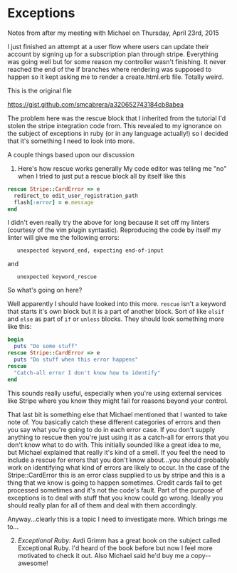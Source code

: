 # Exceptions

Notes from after my meeting with Michael on Thursday, April 23rd, 2015

I just finished an attempt at a user flow where users can update their account by signing up for a subscription plan through stripe. Everything was going well but for some reason my controller wasn't finishing. It never reached the end of the if branches where rendering was supposed to happen so it kept asking me to render a create.html.erb file. Totally weird.

This is the original file

https://gist.github.com/smcabrera/a320652743184cb8abea

The problem here was the rescue block that I inherited from the tutorial I'd stolen the stripe integration code from. This revealed to my ignorance on the subject of exceptions in ruby (or in any language actually!) so I decided that it's something I need to look into more.

A couple things based upon our discussion

1. Here's how rescue works generally
My code editor was telling me "no" when I tried to just put a rescue block all by itself like this

```ruby
rescue Stripe::CardError => e
  redirect_to edit_user_registration_path
  flash[:error] = e.message
end
```
I didn't even really try the above for long because it set off my linters (courtesy of the vim plugin syntastic). Reproducing the code by itself my linter will give me the following errors:

```
   unexpected keyword_end, expecting end-of-input
```
and
```
   unexpected keyword_rescue
```

So what's going on here?

Well apparently I should have looked into this more. ```rescue```  isn't a keyword that starts it's own block but it is a part of another block. Sort of like ```elsif``` and ```else``` as part of ```if``` or ```unless``` blocks. They should look something more like this:

```ruby
begin
  puts "Do some stuff"
rescue Stripe::CardError => e
  puts "Do stuff when this error happens"
rescue
  "Catch-all error I don't know how to identify"
end
```

This sounds really useful, especially when you're using external services like Stripe where you know they might fail for reasons beyond your control.

That last bit is something else that Michael mentioned that I wanted to take note of. You basically catch these different categories of errors and then you say what you're going to do in each error case. If you don't supply anything to rescue then you're just using it as a catch-all for errors that you don't know what to do with. This initially sounded like a great idea to me, but Michael explained that really it's kind of a smell. If you feel the need to include a rescue for errors that you don't know about...you should probably work on identifying what kind of errors are likely to occur. In the case of the Stripe::CardError this is an error class supplied to us by stripe and this is a thing that we know is going to happen sometimes. Credit cards fail to get processed sometimes and it's not the code's fault. Part of the purpose of exceptions is to deal with stuff that you know could go wrong. Ideally you should really plan for all of them and deal with them accordingly.

Anyway...clearly this is a topic I need to investigate more. Which brings me to...

2. *Exceptional Ruby:* Avdi Grimm has a great book on the subject called Exceptional Ruby. I'd heard of the book before but now I feel more motivated to check it out. Also Michael said he'd buy me a copy--awesome!

